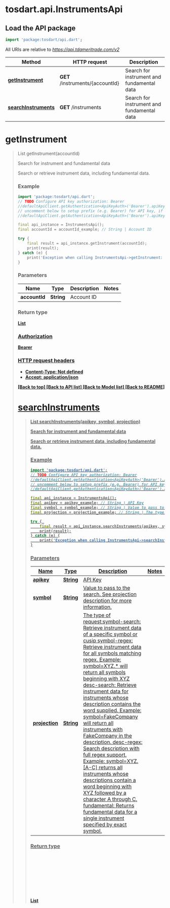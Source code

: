 # tosdart.api.InstrumentsApi

## Load the API package
```dart
import 'package:tosdart/api.dart';
```

All URIs are relative to *https://api.tdameritrade.com/v2*

Method | HTTP request | Description
------------- | ------------- | -------------
[**getInstrument**](InstrumentsApi.md#getInstrument) | **GET** /instruments/{accountId} | Search for instrument and fundamental data
[**searchInstruments**](InstrumentsApi.md#searchInstruments) | **GET** /instruments | Search for instrument and fundamental data


# **getInstrument**
> List<Object> getInstrument(accountId)

Search for instrument and fundamental data

Search or retrieve instrument data, including fundamental data.

### Example 
```dart
import 'package:tosdart/api.dart';
// TODO Configure API key authorization: Bearer
//defaultApiClient.getAuthentication<ApiKeyAuth>('Bearer').apiKey = 'YOUR_API_KEY';
// uncomment below to setup prefix (e.g. Bearer) for API key, if needed
//defaultApiClient.getAuthentication<ApiKeyAuth>('Bearer').apiKeyPrefix = 'Bearer';

final api_instance = InstrumentsApi();
final accountId = accountId_example; // String | Account ID

try { 
    final result = api_instance.getInstrument(accountId);
    print(result);
} catch (e) {
    print('Exception when calling InstrumentsApi->getInstrument: $e\n');
}
```

### Parameters

Name | Type | Description  | Notes
------------- | ------------- | ------------- | -------------
 **accountId** | **String**| Account ID | 

### Return type

[**List<Object>**](Object.md)

### Authorization

[Bearer](../README.md#Bearer)

### HTTP request headers

 - **Content-Type**: Not defined
 - **Accept**: application/json

[[Back to top]](#) [[Back to API list]](../README.md#documentation-for-api-endpoints) [[Back to Model list]](../README.md#documentation-for-models) [[Back to README]](../README.md)

# **searchInstruments**
> List<Object> searchInstruments(apikey, symbol, projection)

Search for instrument and fundamental data

Search or retrieve instrument data, including fundamental data.

### Example 
```dart
import 'package:tosdart/api.dart';
// TODO Configure API key authorization: Bearer
//defaultApiClient.getAuthentication<ApiKeyAuth>('Bearer').apiKey = 'YOUR_API_KEY';
// uncomment below to setup prefix (e.g. Bearer) for API key, if needed
//defaultApiClient.getAuthentication<ApiKeyAuth>('Bearer').apiKeyPrefix = 'Bearer';

final api_instance = InstrumentsApi();
final apikey = apikey_example; // String | API Key
final symbol = symbol_example; // String | Value to pass to the search. See projection description for more information.
final projection = projection_example; // String | The type of request:symbol-search: Retrieve instrument data of a specific symbol or cusip symbol-regex: Retrieve instrument data for all symbols matching regex. Example: symbol=XYZ.* will return all symbols beginning with XYZ desc-search: Retrieve instrument data for instruments whose description contains the word supplied. Example: symbol=FakeCompany will return all instruments with FakeCompany in the description. desc-regex: Search description with full regex support. Example: symbol=XYZ.[A-C] returns all instruments whose descriptions contain a word beginning with XYZ followed by a character A through C.  fundamental: Returns fundamental data for a single instrument specified by exact symbol.

try { 
    final result = api_instance.searchInstruments(apikey, symbol, projection);
    print(result);
} catch (e) {
    print('Exception when calling InstrumentsApi->searchInstruments: $e\n');
}
```

### Parameters

Name | Type | Description  | Notes
------------- | ------------- | ------------- | -------------
 **apikey** | **String**| API Key | 
 **symbol** | **String**| Value to pass to the search. See projection description for more information. | 
 **projection** | **String**| The type of request:symbol-search: Retrieve instrument data of a specific symbol or cusip symbol-regex: Retrieve instrument data for all symbols matching regex. Example: symbol=XYZ.* will return all symbols beginning with XYZ desc-search: Retrieve instrument data for instruments whose description contains the word supplied. Example: symbol=FakeCompany will return all instruments with FakeCompany in the description. desc-regex: Search description with full regex support. Example: symbol=XYZ.[A-C] returns all instruments whose descriptions contain a word beginning with XYZ followed by a character A through C.  fundamental: Returns fundamental data for a single instrument specified by exact symbol. | 

### Return type

[**List<Object>**](Object.md)

### Authorization

[Bearer](../README.md#Bearer)

### HTTP request headers

 - **Content-Type**: Not defined
 - **Accept**: application/json

[[Back to top]](#) [[Back to API list]](../README.md#documentation-for-api-endpoints) [[Back to Model list]](../README.md#documentation-for-models) [[Back to README]](../README.md)

